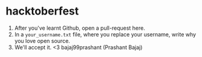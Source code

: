 # hacktoberfest

1. After you've learnt Github, open a pull-request here.
2. In a `your_username.txt` file, where you replace your username, write why you love open source.
3. We'll accept it. <3
bajaj99prashant
(Prashant Bajaj)
